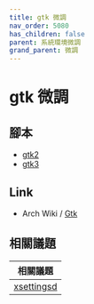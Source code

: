 ```yaml
---
title: gtk 微調
nav_order: 5080
has_children: false
parent: 系統環境微調
grand_parent: 微調
---
```


# gtk 微調


## 腳本

* [gtk2](https://github.com/samwhelp/note-about-ubuntu/tree/gh-pages/_demo/adjustment/part/gtk2)
* [gtk3](https://github.com/samwhelp/note-about-ubuntu/tree/gh-pages/_demo/adjustment/part/gtk3)


## Link

* Arch Wiki / [Gtk](https://wiki.archlinux.org/title/GTK#Configuration)


## 相關議題

| 相關議題 |
| --- |
| [xsettingsd](https://samwhelp.github.io/note-about-ubuntu/read/adjustment/env/xsettingsd.html) |
